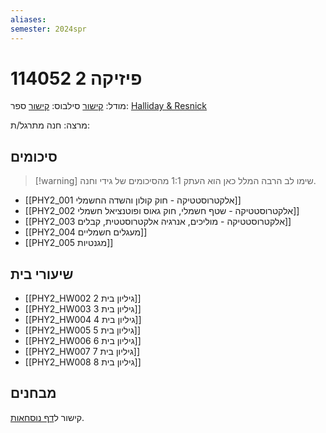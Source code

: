 ```yaml
---
aliases: 
semester: 2024spr
---
```

# פיזיקה 2 114052
מודל: [קישור](https://moodle2324.technion.ac.il/course/view.php?id=2969)
סילבוס: [קישור](https://moodle2324.technion.ac.il/pluginfile.php/373263/mod_resource/content/1/%D7%93%D7%A3%20%D7%9E%D7%99%D7%93%D7%A2%20%D7%95%D7%A1%D7%99%D7%9C%D7%91%D7%95%D7%A1%20%D7%9C%D7%A4%D7%99%D7%A1%D7%99%D7%A7%D7%94%202%20%D7%90%D7%91%D7%99%D7%91%20%D7%AA%D7%A9%D7%A4%D7%93-%20%D7%9E%D7%A2%D7%95%D7%93%D7%9B%D7%9F%20%D7%9C%D7%A1%D7%9E%D7%A1%D7%98%D7%A8%20%D7%94%D7%9E%D7%A7%D7%95%D7%A6%D7%A8.pdf)
ספר: [Halliday & Resnick](https://annas-archive.org/md5/6d35a0a7d1aea6443c1ea182dc2ff6b0)

מרצה: חנה
מתרגל/ת:

## סיכומים
>[!warning] שימו לב
>הרבה המלל כאן הוא העתק 1:1 מהסיכומים של גידי וחנה.

- [[PHY2_001 אלקטרוסטטיקה - חוק קולון והשדה החשמלי]]
- [[PHY2_002 אלקטרוסטטיקה - שטף חשמלי, חוק גאוס ופוטנציאל חשמלי]]
- [[PHY2_003 אלקטרוסטטיקה - מוליכים, אנרגיה אלקטרוסטטית, קבלים]]
- [[PHY2_004 מעגלים חשמליים]]
- [[PHY2_005 מגנטיות]]

## שיעורי בית
- [[PHY2_HW002 גיליון בית 2]]
- [[PHY2_HW003 גיליון בית 3]]
- [[PHY2_HW004 גיליון בית 4]]
- [[PHY2_HW005 גיליון בית 5]]
- [[PHY2_HW006 גיליון בית 6]]
- [[PHY2_HW007 גיליון בית 7]]
- [[PHY2_HW008 גיליון בית 8]]

## מבחנים
קישור ל[דף נוסחאות](https://www.overleaf.com/read/tmdjhwxkthbs#f35871).

